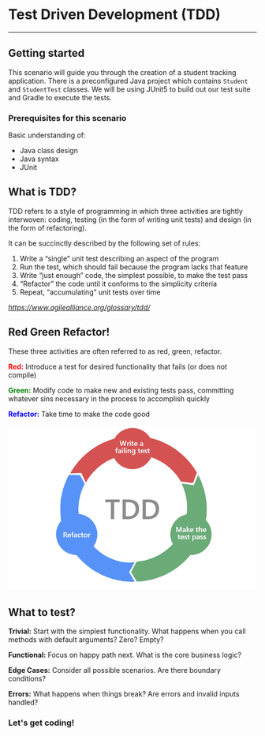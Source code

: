 # Test Driven Development (TDD)
---
## Getting started
This scenario will guide you through the creation of a student tracking application. There is a preconfigured Java project which contains `Student` and `StudentTest` classes. We will be using JUnit5 to build out our test suite and Gradle to execute the tests.
### Prerequisites for this scenario
Basic understanding of:
- Java class design
- Java syntax
- JUnit

## What is TDD?

TDD refers to a style of programming in which three activities are tightly interwoven: coding, testing (in the form of writing unit tests) and design (in the form of refactoring).

It can be succinctly described by the following set of rules:

1. Write a “single” unit test describing an aspect of the program
2. Run the test, which should fail because the program lacks that feature
3. Write “just enough” code, the simplest possible, to make the test pass
4. “Refactor” the code until it conforms to the simplicity criteria
5. Repeat, “accumulating” unit tests over time

*https://www.agilealliance.org/glossary/tdd/*


## Red Green Refactor!
These three activities are often referred to as red, green, refactor.

**<span style="color:red">Red:</span>** Introduce a test for desired functionality that fails (or does not compile)

**<span style="color:green">Green:</span>** Modify code to make new and existing tests pass, committing whatever sins necessary in the process to accomplish quickly

**<span style="color:blue">Refactor:</span>** Take time to make the code good

![Red Green Refactor](./assets/red-green-refactor.png)

## What to test?
**Trivial:** Start with the simplest functionality. What happens when you call methods with default arguments? Zero? Empty?

**Functional:** Focus on happy path next. What is the core business logic?

**Edge Cases:** Consider all possible scenarios. Are there boundary conditions?

**Errors:** What happens when things break? Are errors and invalid inputs handled?

### Let's get coding!
